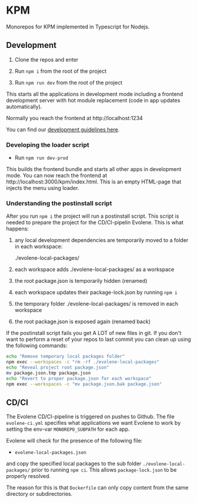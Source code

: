 # KPM

Monorepos for KPM implemented in Typescript for Nodejs.

## Development

1. Clone the repos and enter

2. Run `npm i` from the root of the project

3. Run `npm run dev` from the root of the project

This starts all the applications in development mode including a frontend development server with hot module replacement (code in app updates automatically).

Normally you reach the frontend at http://localhost:1234

You can find our [development guidelines here](README_development.md).

### Developing the loader script

- Run `npm run dev-prod`

This builds the frontend bundle and starts all other apps in development mode. You can now reach the frontend at http://localhost:3000/kpm/index.html. This is an empty HTML-page that injects the menu using loader.

### Understanding the postinstall script

After you run `npm i` the project will run a postinstall script. This script is needed to prepare the project for the CD/CI-pipelin Evolene. This is what happens:

1. any local development dependencies are temporarily moved to a folder in each workspace:

   ./evolene-local-packages/

2. each workspace adds ./evolene-local-packages/ as a workspace

3. the root package.json is temporarily hidden (renamed)

4. each workspace updates their package-lock.json by running `npm i`

5. the temporary folder ./evolene-local-packages/ is removed in each workspace

6. the root package.json is exposed again (renamed back)

If the postinstall script fails you get A LOT of new files in git. If you don't want to perform a reset of your repos to last commit you can clean up using the following commands:

```sh
echo "Remove temporary local packages folder"
npm exec --workspaces -c "rm -rf ./evolene-local-packages"
echo "Reveal project root package.json"
mv package.json.tmp package.json
echo "Revert to proper package.json for each workspace"
npm exec --workspaces -c "mv package.json.bak package.json"
```

## CD/CI

The Evolene CD/CI-pipeline is triggered on pushes to Github. The file `evolene-ci.yml` specifies what applications we want Evolene to work by setting the env-var `MONOREPO_SUBPATH` for each app.

Evolene will check for the presence of the following file:

- `evolene-local-packages.json`

and copy the specified local packages to the sub folder `./evolene-local-packages/` prior to running `npm ci`. This allows `package-lock.json` to be properly resolved.

The reason for this is that `Dockerfile` can only copy content from the same directory or subdirectories.
